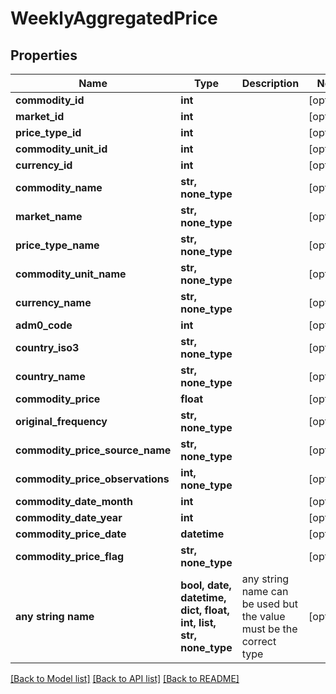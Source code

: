 # WeeklyAggregatedPrice


## Properties
Name | Type | Description | Notes
------------ | ------------- | ------------- | -------------
**commodity_id** | **int** |  | [optional] 
**market_id** | **int** |  | [optional] 
**price_type_id** | **int** |  | [optional] 
**commodity_unit_id** | **int** |  | [optional] 
**currency_id** | **int** |  | [optional] 
**commodity_name** | **str, none_type** |  | [optional] 
**market_name** | **str, none_type** |  | [optional] 
**price_type_name** | **str, none_type** |  | [optional] 
**commodity_unit_name** | **str, none_type** |  | [optional] 
**currency_name** | **str, none_type** |  | [optional] 
**adm0_code** | **int** |  | [optional] 
**country_iso3** | **str, none_type** |  | [optional] 
**country_name** | **str, none_type** |  | [optional] 
**commodity_price** | **float** |  | [optional] 
**original_frequency** | **str, none_type** |  | [optional] 
**commodity_price_source_name** | **str, none_type** |  | [optional] 
**commodity_price_observations** | **int, none_type** |  | [optional] 
**commodity_date_month** | **int** |  | [optional] 
**commodity_date_year** | **int** |  | [optional] 
**commodity_price_date** | **datetime** |  | [optional] 
**commodity_price_flag** | **str, none_type** |  | [optional] 
**any string name** | **bool, date, datetime, dict, float, int, list, str, none_type** | any string name can be used but the value must be the correct type | [optional]

[[Back to Model list]](../README.md#documentation-for-models) [[Back to API list]](../README.md#documentation-for-api-endpoints) [[Back to README]](../README.md)


